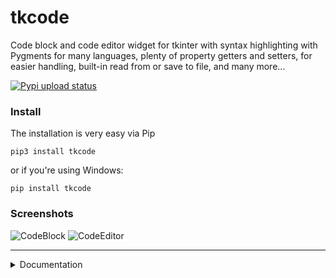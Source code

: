 # tkcode
Code block and code editor widget for tkinter with syntax highlighting with Pygments for many languages, plenty of property getters and setters, for easier handling, built-in read from or save to file, and many more...

[![Pypi upload status](https://github.com/rdbende/tkcode/actions/workflows/python-publish.yml/badge.svg)](https://github.com/rdbende/tkcode/actions/workflows/python-publish.yml)


### Install
The installation is very easy via Pip
```
pip3 install tkcode
```
or if you're using Windows:
```
pip install tkcode
```

### Screenshots

![CodeBlock](https://user-images.githubusercontent.com/77941087/126519716-e505d82f-6b33-4648-b7d5-3367f3cd5c9c.png)
![CodeEditor](https://user-images.githubusercontent.com/77941087/126519727-6635ccb6-6592-4b80-9e9c-98bcb866e7f5.png)

<hr>

<details>
  <summary>Documentation</summary>

  ## Initialization arguments

Argument | Description | Type | Default (on X11)
-|-|-|-
`autofocus` | If True the widget will automatically get focus on initialization. | bool | False
`autoseparators` | If this option is True and the `undo` option is set, the separators are automatically added to the undo stack after each insertion or deletion. | bool | True
`bg` or `background` | 	The default background color of the text widget. The option might overwritten by the style configuration file. | str | #ffffff
`bd` or `borderwidth` | The width of the border around the text widget. The option might overwritten by the style configuration file.  | int | 2
`blockcursor` | If True the insertion cursor should be a character-sized rectangle. In the `CodeEditor` widget you can change between block, and line cursor with the `Insert` key. | bool | False
`cursor` | The cursor used inside the widget. See https://www.tcl.tk/man/tcl/TkCmd/cursors.html for a full list of cursors. | str | xterm
`endline` | Specifies an integer line index representing the line of the underlying textual data store that should be just after the last line contained in the widget. This allows a text widget to reflect only a portion of a larger piece of text. If instead of an integer an empty string is given, it will configure the widget to end at the very last line in the textual data store. | int \| "" | ""
`exportselection` | Normally, text selected within a text widget is exported to be the selection in the window manager. Set exportselection=0 if you don't want that behavior. | int | 1
`font` | The default font for text inserted into the widget. | tuple | ("monospace", 10)
`fg` or `foreground` | The color used for text (and bitmaps) within the widget. The option might overwritten by the style configuration file. | str | #000000
`height` | The height of the widget in lines (not pixels!), measured according to the current font size. | int | 24
`highlightbackground` | The color of the focus highlight when the text widget does not have focus. The option might overwritten by the style configuration file. | str | #d9d9d9
`highlightcolor` | The color of the focus highlight when the text widget has the focus. The option might overwritten by the style configuration file. | str | #000000
`highlighter` | | str | mariana
`highlightthickness` | The thickness of the focus highlight. Default is 1. Set this option to 0 to suppress display of the focus highlight. The option might overwritten by the style configuration file. | int | 1
`inactiveselectbackground` | Specifies the color to use for the selection when the window does not have the input focus. If empty, then no selection is shown when the window does not have the focus. The option might overwritten by the style configuration file. | str | #c3c3c3
`insertbackground` | The color of the insertion cursor. The option might overwritten by the style configuration file. | str | #000000
`insertborderwidth` | Size of the 3-D border around the insertion cursor. The option might overwritten by the style configuration file. | int | 0
`insertofftime` | The number of milliseconds the insertion cursor is off during its blink cycle. Set this option to zero to turn off blinking. | int | 300
`insertontime` | The number of milliseconds the insertion cursor is on during its blink cycle. | int | 600
`insertwidth` | Width of the insertion cursor (its height is determined by the tallest item in its line). | int | 2
`insertunfocussed` | Specifies how to display the insertion cursor when the widget does not have the focus. Valid values: `none` which means to not display the cursor, `hollow` which means to display a hollow box, or `solid` which means to display a solid box. The option might overwritten by the style configuration file. | str | none
`language` | Syntax highlighting language. Supported languages: `Ada`, `Bash`, `Batch`, `Brainfuck`, `C`, `CMake`, `CoffeeScript`, `CSS`, `C#`, `C++`, `Dart`, `Delphi`, `Dockerfile`, `Fortran`, `Go`, `Groovy`, `Haskell`, `HTML`, `Java`, `JavaScript`, `JSON`, `Kotlin`, `Lisp`, `Lua`, `Matlab`, `Makefile`, `Assembly` (Nasm), `Objective-C`, `Perl`, `PHP`, `PowerShell`, `Python`, `R`, `Ruby`, `Swift`, `SQL`, `Tcl`, `TypeScript`, `Vim`, `YAML`,  | str | python
`maxundo` | This option sets the maximum number of operations retained on the undo stack. Set this option to -1 to specify an unlimited number of entries in the undo stack. | int | 0
`padx` | The size of the internal padding added to the left and right of the text area. | int | 1
`pady` | The size of the internal padding added above and below the text area. | int | 1
`relief` | The 3-D appearance of the text widget. | str | sunken
`selectbackground` | The background color to use displaying selected text. The option might overwritten by the style configuration file. | str | #c3c3c3
`selectborderwidth` | The width of the border to use around selected text. The option might overwritten by the style configuration file. | int | 0
`selectforeground` | The foreground color to use displaying selected text. The option might overwritten by the style configuration file. | str | #000000
`setgrid` | Specifies a boolean value that determines whether this widget controls the resizing grid for its top-level window. This option is typically used in text widgets, where the information in the widget has a natural size (the size of a character) and it makes sense for the window's dimensions to be integral numbers of these units. These natural window sizes form a grid. If this option is set to `True` then the widget will communicate with the window manager so that when the user interactively resizes the top-level window that contains the widget, the dimensions of the window will be displayed to the user in grid units and the window size will be constrained to integral numbers of grid units. See https://www.tcl.tk/man/tcl8.5/TkLib/SetGrid.html for more info. | bool | False
`spacing1` | Requests additional space above each text line in the widget, using any of the standard forms for screen distances. If a line wraps, this option only applies to the first line on the display. This option may be overridden with -spacing1 options in tags. | int | 0
`spacing2` | For lines that wrap (so that they cover more than one line on the display) this option specifies additional space to provide between the display lines that represent a single line of text. The value may have any of the standard forms for screen distances. This option may be overridden with -spacing2 options in tags. | int | 0
`spacing3` | Requests additional space below each text line in the widget, using any of the standard forms for screen distances. If a line wraps, this option only applies to the last line on the display. This option may be overridden with -spacing3 options in tags. | int | 0
`startline` | Specifies an integer line index representing the first line of the underlying textual data store that should be contained in the widget. This allows a text widget to reflect only a portion of a larger piece of text. Instead of an integer, the empty string can be provided to this configuration option, which will configure the widget to start at the very first line in the textual data store. | int \| "" | ""
! `state` !| Determines whether the textbox is editable or not. Don't use it for CodeBlock. | str | normal (CodeEditor), disabled (CodeBlock)
`tabs` | The size of a tab, note that unlike a plain textwidget, it should not be specified in screen distance, but in characters (`ch`) | str | 4ch
`tabstyle` | Specifies how to interpret the relationship between tab stops on a line and tabs in the text of that line. The value must be `tabular` or `wordprocessor`. Note that tabs are interpreted as they are encountered in the text. If the tab style is tabular then the n'th tab character in the line's text will be associated with the n'th tab stop defined for that line. If the tab character's x coordinate falls to the right of the n'th tab stop, then a gap of a single space will be inserted as a fallback. If the tab style is `wordprocessor` then any tab character being laid out will use (and be defined by) the first tab stop to the right of the preceding characters already laid out on that line. | str | tabular
`takefocus` | Determines whether the window accepts the focus during keyboard traversal (`Tab` or `Shift-Tab`). A value of `False` means that the window should be skipped entirely during keyboard traversal. `True` means that the window should receive the input focus as long as it is viewable (it and all of its ancestors are mapped). An empty string value for the option means that the traversal scripts make the decision about whether or not to focus on the window. | bool \| "" | ""
`undo` | Specifies a boolean that says whether the undo mechanism is active or not. | bool | False
`width` | The width of the widget in characters (not pixels!), measured according to the current font size. | int | 80
! `wrap` !| Specifies how to handle lines in the text that are too long to be displayed in a single line of the text's window. Valid values: `wrap` means that each line of text appears as exactly one line on the screen; extra characters that do not fit on the screen are not displayed. In `char` mode each line of text will be broken up into several screen lines if necessary to keep all the characters visible. In char mode a screen line break may occur after any character; in word mode a line break will only be made at word boundaries. In `CodeEditor` and `CodeBlock` this option is explicitly set to `none`. | str | none
! `xscrollcommand` !| Don't use it for CodeBlock. | callable | ""
! `yscrollcommand` !| Don't use it for CodeBlock. | callable | ""
</details>
